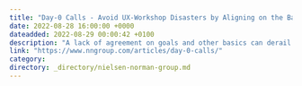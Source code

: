 ```yaml
---
title: "Day-0 Calls - Avoid UX-Workshop Disasters by Aligning on the Basics in Advance"
date: 2022-08-28 16:00:00 +0000
dateadded: 2022-08-29 00:00:42 +0100
description: "A lack of agreement on goals and other basics can derail an entire workshop. Hold a call prior to the workshop to establish these basics in advance."
link: "https://www.nngroup.com/articles/day-0-calls/"
category:
directory: _directory/nielsen-norman-group.md
---
```

